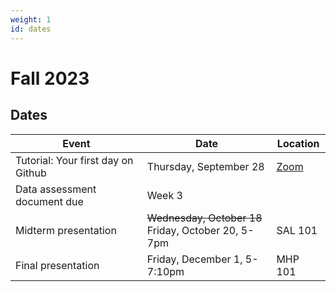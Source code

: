 ```yaml
---
weight: 1
id: dates
---
```


# Fall 2023

## Dates

| Event                                                       | Date                        | Location                                                                                             |
| ----------------------------------------------------------- | --------------------------- | ---------------------------------------------------------------------------------------------------- |
| Tutorial: Your first day on Github                          | Thursday, September 28      | [Zoom](https://usc.zoom.us/j/93294675807)                                                            |
| Data assessment document due                                | Week 3                      |                                                                                                      |
| Midterm presentation                                        | ~~Wednesday, October 18~~<br> Friday, October 20, 5-7pm  |  SAL 101 |
| Final presentation                                          | Friday, December 1, 5-7:10pm   |  MHP 101       |
